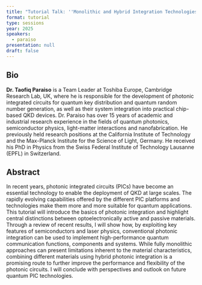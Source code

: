 ```yaml
---
title: "Tutorial Talk: ''Monolithic and Hybrid Integration Technologies for Quantum Cryptography''"
format: tutorial
type: sessions
year: 2025
speakers:
  - paraiso
presentation: null
draft: false
---
```

## Bio
**Dr. Taofiq Paraiso** is a Team Leader at Toshiba Europe, Cambridge Research Lab, UK, where he is
responsible for the development of photonic integrated circuits for quantum key distribution and
quantum random number generation, as well as their system integration into practical chip-based
QKD devices. Dr. Paraiso has over 15 years of academic and industrial research experience in the
fields of quantum photonics, semiconductor physics, light-matter interactions and nanofabrication.
He previously held research positions at the California Institute of Technology and the Max-Planck
Institute for the Science of Light, Germany. He received his PhD in Physics from the Swiss Federal
Institute of Technology Lausanne (EPFL) in Switzerland.

## Abstract
In recent years, photonic integrated circuits (PICs) have become an essential technology to enable the deployment of QKD at large scales. The rapidly evolving capabilities offered by the different PIC platforms and technologies make them more and more suitable for quantum applications. 
This tutorial will introduce the basics of photonic integration and highlight central distinctions between optoelectronically active and passive materials. Through a review of recent results, I will show how, by exploiting key features of semiconductors and laser physics, conventional photonic integration can be used to implement high-performance quantum communication functions, components and systems. While fully monolithic approaches can present limitations inherent to the material characteristics, combining different materials using hybrid photonic integration is a promising route to further improve the performance and flexibility of the photonic circuits. I will conclude with perspectives and outlook on future quantum PIC technologies.


<!-- fields to use above: -->
<!-- videoId: "Vfl9pPh6ipI" -->
<!-- presentation: "/2024/sessions/slides/QCrypt2024InvitedDiamanti.pdf" -->
